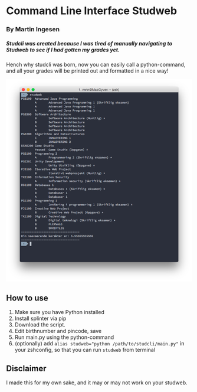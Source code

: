 # Command Line Interface Studweb
### By Martin Ingesen

##### Studcli was created because I was tired of manually navigating to Studweb to see if I had gotten my grades yet.
Hench why studcli was born, now you can easily call a python-command, and all your grades will be printed out and formatted in a nice way!

<img src="screenshot.png">

## How to use
1. Make sure you have Python installed
2. Install splinter via pip
3. Download the script.
4. Edit birthnumber and pincode, save
5. Run main.py using the python-command
6. (optionally) add ```alias studweb="python /path/to/studcli/main.py"``` in your zshconfig, so that you can run ```studweb``` from terminal

## Disclaimer
I made this for my own sake, and it may or may not work on your studweb. 